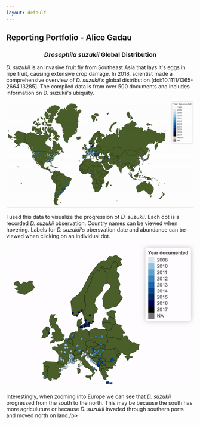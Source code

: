 ```yaml
---
layout: default
---
```

## Reporting Portfolio - Alice Gadau

<h3 align="center"> <i>Drosophila suzukii</i> Global Distribution</h3>
<p> <i>D. suzukii</i> is an invasive fruit fly from Southeast Asia that lays it's eggs in ripe fruit, causing extensive crop damage. In 2018, scientist made a comprehensive overview of <i>D. suzukii's</i> global distribution [doi:10.1111/1365-2664.13285]. The compiled data is from over 500 documents and includes information on D. suzukii's ubiquity. </p>

<p align="center">
         <img src="/assets/img/suzukii_global_distribution.gif" width="500">
</p>

<p> I used this data to visualize the progression of <i>D. suzukii</i>. Each dot is a recorded <i>D. suzukii</i> observation. Country names can be viewed when hovering. Labels for <i>D. suzukii's</i> obersvation date and abundance can be viewed when clicking on an individual dot. </p>


<p align="center">
         <img src="assets/img/suzukii_europe_distribution.gif">
</p>

<p>Interestingly, when zooming into Europe we can see that <i>D. suzukii</i> progressed from the south to the north. This may be because the south has more agriculuture or because <i>D. suzukii</i> invaded through southern ports and moved north on land./p>

